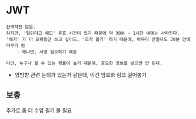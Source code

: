# JWT





```
완벽하진 않음. 
하지만, '털린다고 해도' 유효 시간이 있기 때문에 약 30분 ~ 1시간 내에는 사라진다. 
'해커' 가 더 오랫동안 쓰고 싶어도, '조작 불가' 하기 때문에, 아무리 큰일나도 30분 안에 마무리 됨 
    - 왜냐면, 서명 필요하기 때문 
    
다만, 누구나 볼 수 있는 확률이 높기 때문에, 중요한 정보를 넣으면 안 된다. 

```



* 양방향 관련 논의가 있는거 같은데, 이건 암호화 링크 걸어놓기&#x20;





## 보충&#x20;

추가로 좀 더 수업 필기 볼 필요&#x20;







